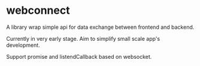 # webconnect

A library wrap simple api for data exchange between frontend and backend.

Currently in very early stage. Aim to simplify small scale app's development.

Support promise and listendCallback based on websocket.
